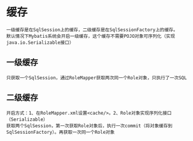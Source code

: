 # 缓存
    一级缓存是在SqlSession上的缓存，二级缓存是在SqlSessionFactory上的缓存。
    默认情况下Mybatis系统会开启一级缓存，这个缓存不需要POJO对象可序列化（实现java.io.Serializable接口）
## 一级缓存
    只获取一个SqlSession，通过RoleMapper获取两次同一个Role对象，只执行了一次SQL
## 二级缓存
    开启方式：1、在RoleMapper.xml设置<cache/>。2、Role对象实现序列化接口（Serializable）
    获取两个SqlSession，第一次获取Role对象后，执行一次commit（将对象缓存到SqlSessionFactory）。再获取一次同一个Role对象
    